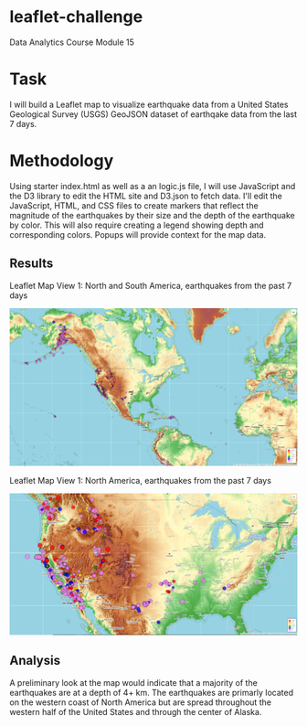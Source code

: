 # leaflet-challenge
Data Analytics Course Module 15

# Task
I will build a Leaflet map to visualize earthquake data from a United States Geological Survey (USGS) GeoJSON dataset of earthqake data from the last 7 days.

# Methodology
Using starter index.html as well as a an logic.js file, I will use JavaScript and the D3 library to edit the HTML site and D3.json to fetch data. I'll edit the JavaScript, HTML, and CSS files to create markers that reflect the magnitude of the earthquakes by their size and the depth of the earthquake by color. This will also require creating a legend showing depth and corresponding colors. Popups will provide context for the map data.

## Results
Leaflet Map View 1: North and South America, earthquakes from the past 7 days

![North and South America](Images/leaflet_map_screenshot1.png)

Leaflet Map View 1: North America, earthquakes from the past 7 days

![North America](Images/leaflet_map_screenshot2.png)

## Analysis

A preliminary look at the map would indicate that a majority of the earthquakes are at a depth of 4+ km. The earthquakes are primarly located on the western coast of North America but are spread throughout the western half of the United States and through the center of Alaska.
